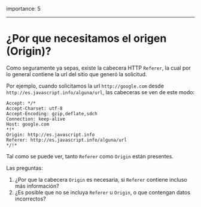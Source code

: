 importance: 5

---

# ¿Por que necesitamos el origen (Origin)?

Como seguramente ya sepas, existe la cabecera HTTP `Referer`, la cual por lo general contiene la url del sitio que generó la solicitud.

Por ejemplo, cuando solicitamos la url `http://google.com` desde `http://es.javascript.info/alguna/url`, las cabeceras se ven de este modo:

```
Accept: */*
Accept-Charset: utf-8
Accept-Encoding: gzip,deflate,sdch
Connection: keep-alive
Host: google.com
*!*
Origin: http://es.javascript.info
Referer: http://es.javascript.info/alguna/url
*/!*
```

Tal como se puede ver, tanto `Referer` como `Origin` están presentes.

Las preguntas:

1. ¿Por que la cabecera `Origin` es necesaria, si `Referer` contiene incluso más información?
2. ¿Es posible que no se incluya `Referer` u `Origin`, o que contengan datos incorrectos?
